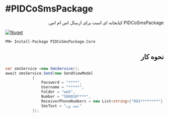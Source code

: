 #PIDCoSmsPackage
=======
<div dir="rtl">



PIDCoSmsPackage کتابخانه ای است برای ارسال اس ام اس.


</div>

[![Nuget](https://img.shields.io/nuget/v/PIDCoSmsPackage)](https://www.nuget.org/packages/PIDCoSmsPackage/)
```
PM> Install-Package PIDCoSmsPackage.Core
```
<div dir="rtl">
  <h2>نحوه کار 
</h2>
  
</div>



```csharp
var smsService =new SmsService();
await smsService.Send(new SendViewModel
            {
                Password = "****",
                Username = "*****",
                Folder = "web",
                Number = "500010****",
                ReceiverPhoneNumbers = new List<string>{"091********"},
                SmsText = "تست وب"
            });
```


